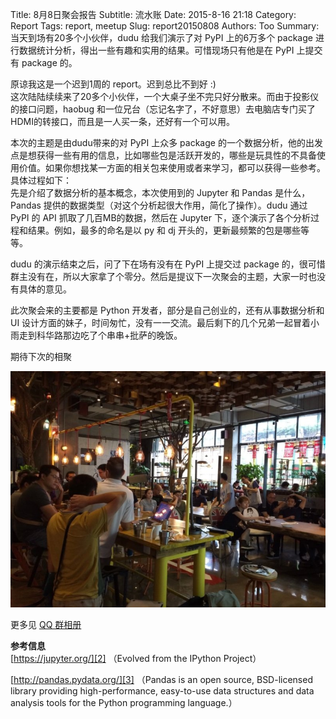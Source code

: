 Title: 8月8日聚会报告
Subtitle: 流水账
Date: 2015-8-16 21:18
Category: Report
Tags: report, meetup
Slug: report20150808
Authors: Too
Summary: 当天到场有20多个小伙伴，dudu 给我们演示了对 PyPI 上的6万多个 package 进行数据统计分析，得出一些有趣和实用的结果。可惜现场只有他是在 PyPI 上提交有 package 的。

原谅我这是一个迟到1周的 report。迟到总比不到好 :)  
这次陆陆续续来了20多个小伙伴，一个大桌子坐不完只好分散来。而由于投影仪的接口问题，haobug 和一位兄台（忘记名字了，不好意思）去电脑店专门买了 HDMI的转接口，而且是一人买一条，还好有一个可以用。

本次的主题是由dudu带来的对 PyPI 上众多 package 的一个数据分析，他的出发点是想获得一些有用的信息，比如哪些包是活跃开发的，哪些是玩具性的不具备使用价值。如果你想找某一方面的相关包来使用或者来学习，都可以获得一些参考。  
具体过程如下：  
先是介绍了数据分析的基本概念，本次使用到的 Jupyter 和 Pandas 是什么，Pandas 提供的数据类型（对这个分析起很大作用，简化了操作）。dudu 通过 PyPI 的 API 抓取了几百MB的数据，然后在 Jupyter 下，逐个演示了各个分析过程和结果。例如，最多的命名是以 py 和 dj 开头的，更新最频繁的包是哪些等等。

dudu 的演示结束之后，问了下在场有没有在 PyPI 上提交过 package 的，很可惜群主没有在，所以大家拿了个零分。然后是提议下一次聚会的主题，大家一时也没有具体的意见。

此次聚会来的主要都是 Python 开发者，部分是自己创业的，还有从事数据分析和 UI 设计方面的妹子，时间匆忙，没有一一交流。最后剩下的几个兄弟一起冒着小雨走到科华路那边吃了个串串+批萨的晚饭。

期待下次的相聚
<div class=text-center><img src=/img/py0808.jpeg width=800 alt=正在听讲></div>  

更多见 [QQ 群相册][1]  

**参考信息**  
[https://jupyter.org/][2] （Evolved from the IPython Project）

[http://pandas.pydata.org/][3] （Pandas is an open source, BSD-licensed library providing high-performance, easy-to-use data structures and data analysis tools for the Python programming language.）

[1]:	http://qun.qzone.qq.com/group#!/312412351/photo "聚会照片"
[2]:	https://jupyter.org/
[3]:	http://pandas.pydata.org/